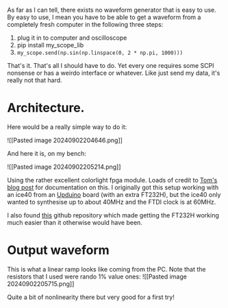 As far as I can tell, there exists no waveform generator that is easy to use. By easy to use, I mean you have to be able to get a waveform from a completely fresh computer in the following three steps:

1) plug it in to computer and oscilloscope
2) pip install my_scope_lib
3) `my_scope.send(np.sin(np.linspace(0, 2 * np.pi, 1000)))`

That's it. That's all I should have to do. Yet every one requires some SCPI nonsense or has a weirdo interface or whatever. Like just send my data, it's really not that hard.

# Architecture.

Here would be a really simple way to do it:

![[Pasted image 20240902204646.png]]

And here it is, on my bench:

![[Pasted image 20240902205214.png]]

Using the rather excellent colorlight fpga module. Loads of credit to [Tom's blog post](https://tomverbeure.github.io/2021/01/22/The-Colorlight-i5-as-FPGA-development-board.html) for documentation on this. I originally got this setup working with an ice40 from an [Upduino](https://tinyvision.ai/products/upduino-v3-1?srsltid=AfmBOorqgBwYec1BzLKdIRsDrCUKg5r-K7ZpOxGygR_LyuM8FPXdiTnD) board (with an extra FT232H), but the ice40 only wanted to synthesise up to about 40MHz and the FTDI clock is at 60MHz.

I also found [this](https://github.com/WangXuan95/FPGA-ftdi245fifo) github repository which made getting the FT232H working much easier than it otherwise would have been. 

# Output waveform

This is what a linear ramp looks like coming from the PC. Note that the resistors that I used were rando 1% value ones:
![[Pasted image 20240902205715.png]]

Quite a bit of nonlinearity there but very good for a first try!



